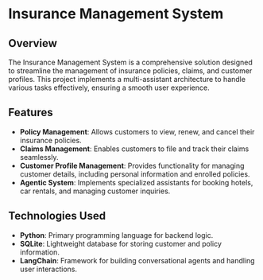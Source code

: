 # Insurance Management System

## Overview
The Insurance Management System is a comprehensive solution designed to streamline the management of insurance policies, claims, and customer profiles. This project implements a multi-assistant architecture to handle various tasks effectively, ensuring a smooth user experience.

## Features
- **Policy Management**: Allows customers to view, renew, and cancel their insurance policies.
- **Claims Management**: Enables customers to file and track their claims seamlessly.
- **Customer Profile Management**: Provides functionality for managing customer details, including personal information and enrolled policies.
- **Agentic System**: Implements specialized assistants for booking hotels, car rentals, and managing customer inquiries.

## Technologies Used
- **Python**: Primary programming language for backend logic.
- **SQLite**: Lightweight database for storing customer and policy information.
- **LangChain**: Framework for building conversational agents and handling user interactions.



